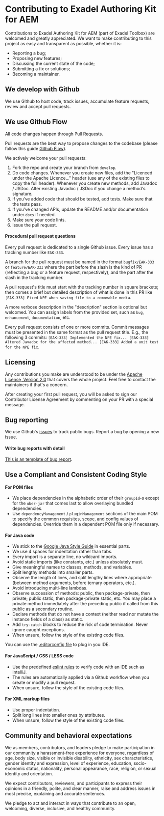 # Contributing to Exadel Authoring Kit for AEM
Contributions to Exadel Authoring Kit for AEM (part of Exadel Toolbox) are welcomed and greatly appreciated. We want to make contributing to this project as easy and transparent as possible, whether it is:
- Reporting a bug;
- Proposing new features;
- Discussing the current state of the code;
- Submitting a fix or solutions;
- Becoming a maintainer.

## We develop with Github
We use Github to host code, track issues, accumulate feature requests, review and accept pull requests.

## We use Github Flow
All code changes happen through Pull Requests.

Pull requests are the best way to propose changes to the codebase (please follow this guide [Github Flow](https://guides.github.com/introduction/flow/index.html)).

We actively welcome your pull requests:
1. Fork the repo and create your branch from `develop`.
2. Do code changes. Whenever you create new files, add the "Licenced under the Apache Licence..." header (use any of the  existing files to copy the full header). Whenever you create new methods, add Javadoc / JSDoc. Alter existing Javadoc
   / JSDoc if you change a method's signature.
3. If you've added code that should be tested, add tests. Make sure that the tests pass.
4. If you've changed APIs, update the README and/or documentation under `docs` if needed.
5. Make sure your code lints.
6. Issue the pull request.

#### Procedural pull request questions

Every pull request is dedicated to a single Github issue. Every issue has a tracking number like `EAK-333`.

A branch for the pull request must be named in the format `bugfix/EAK-333` or `feature/EAK-333` where the part before the slash is the kind of PR (reflecting a bug or a feature request, respectively), and the part after the slash in the tracking number.

A pull request's title must start with the tracking number in square brackets; then comes a brief but detailed description of what is done in this PR like `[EAK-333] Fixed NPE when saving file to a removable media`.

A more verbose description in the "description" section is optional but welcomed. You can assign labels from the provided set, such as `bug`, `enhancement`, `documentation`, etc.

Every pull request consists of one or more commits. Commit messages must be presented in the same format as the pull request title. E.g., the following 3 commits: `[EAK-333] Implemented the NPE fix... [EAK-333] Altered Javadoc for the affected method... [EAK-333] Added a unit test for the NPE fix`.

## Licensing
Any contributions you make are understood to be under the  [Apache License, Version 2.0](http://www.apache.org/licenses/LICENSE-2.0) that covers the whole project. Feel free to contact the maintainers if that's a concern.

After creating your first pull request, you will be asked to sign our Contributor License Agreement by commenting on your PR with a special message.

## Bug reporting
We use Github's [issues](https://github.com/exadel-inc/etoolbox-authoring-kit/issues) to track public bugs.
Report a bug by opening a new issue.

#### Write bug reports with detail
[This is an template of bug report](https://github.com/exadel-inc/repository-template/blob/main/.github/ISSUE_TEMPLATE/bug_report.md).

## Use a Compliant and Consistent Coding Style

#### For POM files

* We place dependencies in the alphabetic order of their `groupId`-s except for the `uber-jar` that comes last to allow overlaying bundled dependencies.
* Use `dependencyManagement` / `pluginManagement` sections of the main POM to specify the common requisites, scope, and config values of dependencies. Override them in a dependent POM file only if necessary.

#### For Java code

* We stick to the [Google Java Style Guide](https://google.github.io/styleguide/javaguide.html) in essential parts.
* We use 4 spaces for indentation rather than tabs.
* Every import is a separate line, no wildcard imports.
* Avoid static imports (like constants, etc.) unless absolutely must.
* Give meaningful names to classes, methods, and variables.
* Split lengthy methods into smaller parts.
* Observe the length of lines, and split lengthy lines where appropriate (between method arguments, before ternary
  operators, etc.).
* Avoid introducing multi-line lambdas.
* Observe succession of methods: public, then package-private, then private; public static, then package-private static, etc. You may place a private method immediately after the preceding public if called from this public as a secondary routine.
* Declare methods that do not have a context (neither read nor mutate the instance fields of a class) as static.
* Add `try-catch` blocks to reduce the risk of code termination. Never ignore caught exceptions.
* When unsure, follow the style of the existing code files.

You can use the [.editorconfig file](https://github.com/exadel-inc/etoolbox-authoring-kit/blob/master/.editorconfig) to plug in you IDE.

#### For JavaScript / CSS / LESS code

* Use the predefined [eslint rules](https://github.com/exadel-inc/etoolbox-authoring-kit/blob/master/ui.apps/.eslintrc.json) to verify code with an IDE such as IntelliJ.
* The rules are automatically applied via a Github workflow when you create or modify a pull request.
* When unsure, follow the style of the existing code files.

#### For XML markup files

* Use proper indentation.
* Split long lines into smaller ones by attributes.
* When unsure, follow the style of the existing code files.

## Community and behavioral expectations

We as members, contributors, and leaders pledge to make participation in our community a harassment-free experience for everyone, regardless of age, body size, visible or invisible disability, ethnicity, sex characteristics, gender identity and expression, level of experience, education, socio-economic status, nationality, personal appearance, race, religion, or sexual identity and orientation.

We expect contributors, reviewers, and participants to express their opinions in a friendly, polite, and clear manner, raise and address issues in most precise, explaining and accurate sentences.

We pledge to act and interact in ways that contribute to an open, welcoming, diverse, inclusive, and healthy community.
